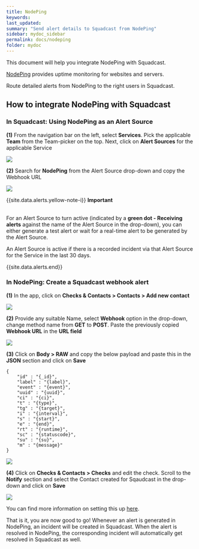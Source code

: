 ```yaml
---
title: NodePing
keywords: 
last_updated: 
summary: "Send alert details to Squadcast from NodePing"
sidebar: mydoc_sidebar
permalink: docs/nodeping
folder: mydoc
---
```


This document will help you integrate NodePing with Squadcast.

[NodePing](https://nodeping.com/) provides uptime monitoring for websites and servers.

Route detailed alerts from NodePing to the right users in Squadcast.

## How to integrate NodePing with Squadcast

### In Squadcast: Using NodePing as an Alert Source

**(1)** From the navigation bar on the left, select **Services**. Pick the applicable **Team** from the Team-picker on the top. Next, click on **Alert Sources** for the applicable Service

![](../../.gitbook/assets/alert\_source\_1.png)

**(2)** Search for **NodePing** from the Alert Source drop-down and copy the Webhook URL

![](../../.gitbook/assets/nodeping\_1.png)

{{site.data.alerts.yellow-note-i}}
<b>Important</b><br/><br/>
<p>For an Alert Source to turn active (indicated by a <b>green dot - Receiving alerts</b> against the name of the Alert Source in the drop-down), you can either generate a test alert or wait for a real-time alert to be generated by the Alert Source.</p>
<p>An Alert Source is active if there is a recorded incident via that Alert Source for the Service in the last 30 days.</p>
{{site.data.alerts.end}}

### In NodePing: Create a Squadcast webhook alert

**(1)** In the app, click on **Checks & Contacts > Contacts > Add new contact**

![](../../.gitbook/assets/nodeping\_2.png)

**(2)** Provide any suitable Name, select **Webhook** option in the drop-down, change method name from **GET** to **POST**. Paste the previously copied **Webhook URL** in the **URL field**

![](../../.gitbook/assets/nodeping\_3.png)

**(3)** Click on **Body > RAW** and copy the below payload and paste this in the **JSON** section and click on **Save**

```
{
	"id" : "{_id}",
	"label" : "{label}",
	"event" : "{event}",
	"uuid" : "{uuid}",
	"ci" : "{ci}",
	"t" : "{type}",
	"tg" : "{target}",
	"i" : "{interval}",
	"s" : "{start}",
	"e" : "{end}",
	"rt" : "{runtime}",
	"sc" : "{statuscode}",
	"su" : "{su}",
	"m" : "{message}"
}
```

![](../../.gitbook/assets/nodeping\_4.png)

**(4)** Click on **Checks & Contacts > Checks** and edit the check. Scroll to the **Notify** section and select the Contact created for Sqaudcast in the drop-down and click on **Save**

![](../../.gitbook/assets/nodeping\_5.png)

You can find more information on setting this up [here](https://nodeping.com/nodepingnotifications.html#webhooks).

That is it, you are now good to go! Whenever an alert is generated in NodePing, an incident will be created in Squadcast. When the alert is resolved in NodePing, the corresponding incident will automatically get resolved in Squadcast as well.
